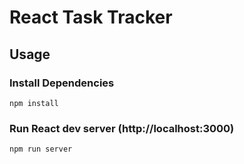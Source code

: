 # React Task Tracker

## Usage 

### Install Dependencies

```
npm install
```

### Run React dev server (http://localhost:3000)

```
npm run server
```